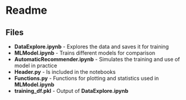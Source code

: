 # Readme
## Files
* **DataExplore.ipynb** - Explores the data and saves it for training
* **MLModel.ipynb** - Trains different models for comparison
* **AutomaticRecommender.ipynb** - Simulates the training and use of model in practice
* **Header.py** - Is included in the notebooks
* **Functions.py** - Functions for plotting and statistics used in **MLModel.ipynb**
* **training_df.pkl** - Output of **DataExplore.ipynb** 

